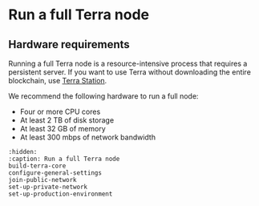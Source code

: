 # Run a full Terra node

## Hardware requirements

Running a full Terra node is a resource-intensive process that requires a persistent server. If you want to use Terra without downloading the entire blockchain, use [Terra Station](https://station.terra.money/).

We recommend the following hardware to run a full node:

- Four or more CPU cores
- At least 2 TB of disk storage
- At least 32 GB of memory
- At least 300 mbps of network bandwidth

```{toctree}
:hidden:
:caption: Run a full Terra node
build-terra-core
configure-general-settings
join-public-network
set-up-private-network
set-up-production-environment
```
